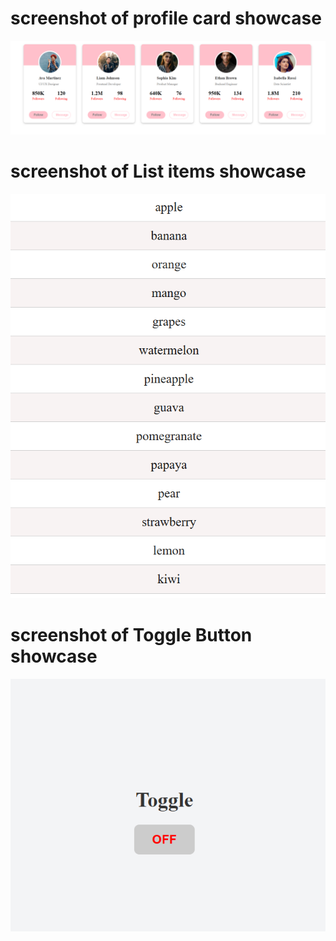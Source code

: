   # screenshot of profile card showcase 
![image alt](https://github.com/muktaa20/web-projects/blob/3b2da4bf6b480d5032c7f7a244bde61ebada0758/cards/demo.png)

 # screenshot of List items showcase 
![image alt](https://github.com/muktaa20/web-projects/blob/3b2da4bf6b480d5032c7f7a244bde61ebada0758/listOfItems/result.png)

  # screenshot of Toggle Button showcase 
  ![image alt](https://github.com/muktaa20/web-projects/blob/3b2da4bf6b480d5032c7f7a244bde61ebada0758/toggle/result.png)
  
